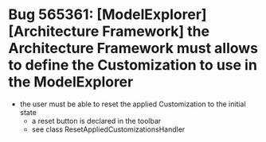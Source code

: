 # Bug 565361: \[ModelExplorer\]\[Architecture Framework\] the Architecture Framework must allows to define the Customization to use in the ModelExplorer
* the user must be able to reset the applied Customization to the initial state
     * a reset button is declared in the toolbar
     * see class ResetAppliedCustomizationsHandler